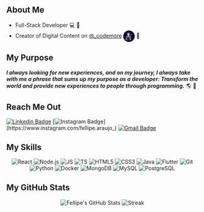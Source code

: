 ## About Me

* Full-Stack Developer :computer: :iphone:
* Creator of Digital Content on [@_codemore](https://www.instagram.com/_codemore) <img src="LogoBackground.svg" width="30" align="center" /> :purple_heart:

## My Purpose

***I always looking for new experiences, and on my journey, I always take with me a phrase that sums up my purpose as a developer: Transform the world and provide new experiences to people through programming.*** :earth_americas: :blue_heart:

## Reach Me Out

[![Linkedin Badge](https://img.shields.io/badge/-LinkedIn-blue?style=flat-square&logo=Linkedin&logoColor=white&link=https://www.linkedin.com/in/fellipearaujo)](https://www.linkedin.com/in/fellipearaujo)
[![Instagram Badge](https://img.shields.io/badge/-Instagram-B353A5?style=flat-square&labelColor=B353A5&logo=instagram&logoColor=white&link=https://www.instagram.com/fellipe.araujo_)](https://www.instagram.com/fellipe.araujo_)
[![Gmail Badge](https://img.shields.io/badge/-fellipe.eng.soft@gmail.com-EA4635?style=flat-square&logo=Gmail&logoColor=white&link=mailto:fellipe.eng.soft@gmail.com)](mailto:fellipe.eng.soft@gmail.com)

## My Skills

<p align="center">
  <img src="https://img.shields.io/badge/-React-090909?style=flat-square&logo=React&logoColor=61DAFB" alt="React" />
  <img src="https://img.shields.io/badge/-Node.js-090909?style=flat-square&logo=Node.js&logoColor=339933" alt="Node.js" />
  <img src="https://img.shields.io/badge/-JavaScript-090909?style=flat-square&logo=JavaScript&logoColor=F7DF1E" alt="JS" />
  <img src="https://img.shields.io/badge/-TypeScript-090909?style=flat-square&logo=TypeScript&logoColor=3178C6" alt="TS" />
  <img src="https://img.shields.io/badge/-HTML5-090909?style=flat-square&logo=HTML5&logoColor=E34F26" alt="HTML5" />
  <img src="https://img.shields.io/badge/-CSS3-090909?style=flat-square&logo=CSS3&logoColor=1572B6" alt="CSS3" />
  <img src="https://img.shields.io/badge/-Java-090909?style=flat-square&logo=Java&logoColor=FFFFFF" alt="Java" />
  <img src="https://img.shields.io/badge/-Flutter-090909?style=flat-square&logo=Flutter&logoColor=02569B" alt="Flutter" />
  <img src="https://img.shields.io/badge/-Git-090909?style=flat-square&logo=Git&logoColor=F05032" alt="Git" />
  <img src="https://img.shields.io/badge/-Python-090909?style=flat-square&logo=Python&logoColor=3776AB" alt="Python" />
  <img src="https://img.shields.io/badge/-Docker-090909?style=flat-square&logo=Docker&logoColor=2496ED" alt="Docker" />
  <img src="https://img.shields.io/badge/-MongoDB-090909?style=flat-square&logo=MongoDB&logoColor=47A248" alt="MongoDB" />
  <img src="https://img.shields.io/badge/-MySQL-090909?style=flat-square&logo=MySQL&logoColor=4479A1" alt="MySQL" />
  <img src="https://img.shields.io/badge/-PostgreSQL-090909?style=flat-square&logo=PostgreSQL&logoColor=336791" alt="PostgreSQL" />
</p>

## My GitHub Stats

<p align="center">
  <img align="center" src="https://github-readme-stats.vercel.app/api?username=fellipe-araujo&hide=stars&show_icons=true&theme=gotham&count_private=true&include_all_commits=true&border_color=4FA889&disable_animations=false&custom_title=Fellipe's GitHub Stats" alt="Fellipe's GitHub Stats" title="Fellipe's GitHub Stats" width="460px"  />
  <img align="center" src="https://github-readme-streak-stats.herokuapp.com/?user=fellipe-araujo&theme=gotham&border=4FA889" alt="Streak" title="Streak" width="400px" />
</p>

<!--
**fellipe-araujo/fellipe-araujo** is a ✨ _special_ ✨ repository because its `README.md` (this file) appears on your GitHub profile.

Here are some ideas to get you started:

- 🔭 I’m currently working on ...
- 🌱 I’m currently learning ...
- 👯 I’m looking to collaborate on ...
- 🤔 I’m looking for help with ...
- 💬 Ask me about ...
- 📫 How to reach me: ...
- 😄 Pronouns: ...
- ⚡ Fun fact: ...
-->
